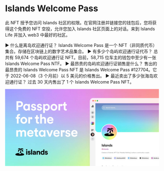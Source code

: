 # Islands Welcome Pass

此 NFT 授予您访问 Islands 社区的权限。在官网注册并链接您的钱包后，您将获得这个免费的 NFT 空投，允许您加入 Islands 社区页面上的对话。来到 Islands Life 并加入 web3 中最好的社区。

▶ 什么是离岛欢迎通行证？
Islands Welcome Pass 是一个 NFT（非同质代币）集合。存储在区块链上的数字艺术品集合。
▶ 有多少个岛屿欢迎通行证代币？
总共有 59,674 个岛屿欢迎通行证 NFT。目前，58,715 位车主的钱包中至少有一张 Islands Welcome Pass NTF。
▶ 最昂贵的岛屿欢迎通行证销售是什么？
售出的最昂贵的 Islands Welcome Pass NFT 是 Islands Welcome Pass #127704。它于 2022-06-08（3 个月前）以 5 美元的价格售出。
▶ 最近卖出了多少张海岛欢迎通行证？
过去 30 天内售出了 1 个 Islands Welcome Pass NFT。

![nft](0F357WDkI95-UoNZoxvtd.jpg)
